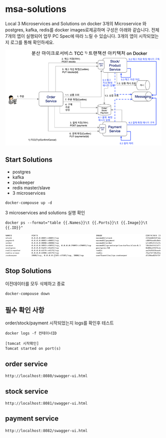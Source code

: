 # msa-solutions
Local 3 Microservices and Solutions on docker
3개의 Microservice 와 postgres, kafka, redis를 docker images로제공하며 구성은 아래와 같습니다.
전체 7개의 앱이 실행되어 업무 PC Spec에 따라 느릴 수 있습니다.
3개의 앱이 시작되었는지 로그를 통해 확인하세요.

![alt text](img/rest_tcc_docker.png)

## Start Solutions  
* postgres 
* kafka 
* zookeeper
* redis master/slave
* 3 microservices

```
docker-compouse up -d
```
3 microservices and solutions 실행 확인
```
docker ps --format="table {{.Names}}\t {{.Ports}}\t {{.Image}}\t {{.ID}}"
```
![alt text](img/docker_run.png)


## Stop Solutions 

이전데이터를 모두 삭제하고 종료
```
docker-compouse down
```

## 필수 확인 사항
order/stock/payment 시작되었는지 logs를 확인후 테스트
```
docker logs -f 컨테이너ID

[tomcat 시작확인]
Tomcat started on port(s)
```

## order service
```
http://localhost:8080/swagger-ui.html
```

## stock service
```
http://localhost:8081/swagger-ui.html
```

## payment service
```
http://localhost:8082/swagger-ui.html
```
